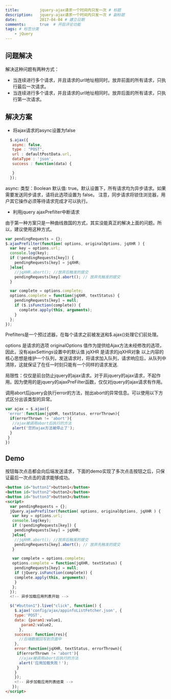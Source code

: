 ```yaml
---
title:         jquery-ajax请求一个时间内只发一次 # 标题
description:   jquery-ajax请求一个时间内只发一次 # 副标题
date:          2017-04-04 # 建立日期
comments:      true  # 开启评论功能
tags: # 标签分类
    - jQuery
---
```



## 问题解决
解决这种问题有两种方式：
* 当连续进行多个请求，并且请求的url地址相同时。放弃前面的所有请求，只执行最后一次请求。
* 当连续进行多个请求，并且请求的url地址相同时。放弃后面的所有请求，只执行第一次请求。


## 解决方案

* 将ajax请求的async设置为false
```js
  $.ajax({
   async: false,
   type : "POST",
   url : defaultPostData.url,
   dataType : 'json',
   success : function(data) {

   }
  });
  ```
  async:
  类型：Boolean
  默认值: true。默认设置下，所有请求均为异步请求。如果需要发送同步请求，请将此选项设置为 false。
  注意，同步请求将锁住浏览器，用户其它操作必须等待请求完成才可以执行。


* 利用jquery ajaxPrefilter中断请求

由于第一种方案只是一种曲线救国的方式，其实没能真正的解决上面的问题。所以，建议使用这种方式。
  ```js
  var pendingRequests = {};
  $.ajaxPrefilter(function( options, originalOptions, jqXHR ) {
    var key = options.url;
    console.log(key);
    if (!pendingRequests[key]) {
      pendingRequests[key] = jqXHR;
    }else{
      //jqXHR.abort(); //放弃后触发的提交
      pendingRequests[key].abort(); // 放弃先触发的提交
    }

    var complete = options.complete;
    options.complete = function(jqXHR, textStatus) {
      pendingRequests[key] = null;
      if ($.isFunction(complete)) {
        complete.apply(this, arguments);
      }
    };
  });
  ```

  Prefilters是一个预过滤器，在每个请求之前被发送和$.ajax()处理它们前处理。

  options 是请求的选项
  originalOptions 值作为提供给Ajax方法未经修改的选项，因此，没有ajaxSettings设置中的默认值
  jqXHR 是请求的jqXHR对象
  以上内容的核心思想是维护一个队列，发送请求时，将请求加入队列，请求响应后，从队列中清除，这就保证了在任一时刻只能有一个同样的请求发送.

  局限性：仅仅是前台防止jquery的ajax请求。对于非jquery的ajax请求，不起作用。因为使用的是jquery的ajaxPreFilter函数，仅仅对jquery的ajax请求有作用。

  调用abort后jquery会执行error的方法，抛出abort的异常信息。可以使用以下方式区分出该类型的异常。
  ```js
  var ajax = $.ajax({
   'error':function(jqXHR, textStatus, errorThrown){
    if(errorThrown != 'abort'){
     //ajax被调用abort后执行的方法
     alert('您的ajax方法被停止了');
    }
   }
  })
  ```

## Demo

按钮每次点击都会向后端发送请求，下面的demo实现了多次点击按钮之后，只保证最后一次点击的请求能够成功。
```html
<button id="button1">button1</button>
<button id="button2">button2</button>
<button id="button3">button3</button>  
<script>
  var pendingRequests = {};
  jQuery.ajaxPrefilter(function( options, originalOptions, jqXHR ) {
   var key = options.url;
   console.log(key);
   if (!pendingRequests[key]) {
    pendingRequests[key] = jqXHR;
   }else{
    //jqXHR.abort(); //放弃后触发的提交
    pendingRequests[key].abort(); // 放弃先触发的提交
   }

   var complete = options.complete;
   options.complete = function(jqXHR, textStatus) {
    pendingRequests[key] = null;
    if (jQuery.isFunction(complete)) {
    complete.apply(this, arguments);
    }
   };
  });
  <!-- 异步加载应用列表开始 -->

  $("#button1").live("click", function() {
    $.ajax('config/ajax/appinfoListFetcher.json', {
    type:'POST',
    data: {param1:value1,
       param2:value2,
      },
    success: function(res){
      //后端数据回写到页面中
    },
    error:function(jqXHR, textStatus, errorThrown){
     if(errorThrown != 'abort'){
      //ajax被调用abort后执行的方法
      alert('应用加载失败！');
     }
    }
    });
    <!-- 异步加载应用列表结束 -->
   });
</script>
```
